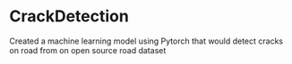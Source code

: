 # CrackDetection
Created a machine learning model using Pytorch that would detect cracks on road from on open source road dataset
